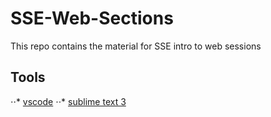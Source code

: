 # SSE-Web-Sections
This repo contains the material for SSE intro to web sessions 

## Tools
⋅⋅* [vscode](https://code.visualstudio.com/Download)
⋅⋅* [sublime text 3](https://www.sublimetext.com/3)
